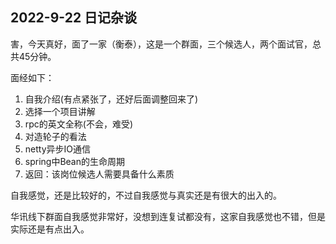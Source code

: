 ## 2022-9-22 日记杂谈

害，今天真好，面了一家（衡泰），这是一个群面，三个候选人，两个面试官，总共45分钟。

面经如下：
1. 自我介绍(有点紧张了，还好后面调整回来了)
2. 选择一个项目讲解
3. rpc的英文全称(不会，难受)
4. 对造轮子的看法
5. netty异步IO通信
6. spring中Bean的生命周期
7. 返回：该岗位候选人需要具备什么素质

自我感觉，还是比较好的，不过自我感觉与真实还是有很大的出入的。

华讯线下群面自我感觉非常好，没想到连复试都没有，这家自我感觉也不错，但是实际还是有点出入。